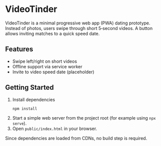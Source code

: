 # VideoTinder

VideoTinder is a minimal progressive web app (PWA) dating prototype. Instead of photos, users swipe through short 5‑second videos. A button allows inviting matches to a quick speed date.

## Features

* Swipe left/right on short videos
* Offline support via service worker
* Invite to video speed date (placeholder)

## Getting Started

1. Install dependencies
   ```bash
   npm install
   ```
2. Start a simple web server from the project root (for example using `npx serve`).
3. Open `public/index.html` in your browser.

Since dependencies are loaded from CDNs, no build step is required.
